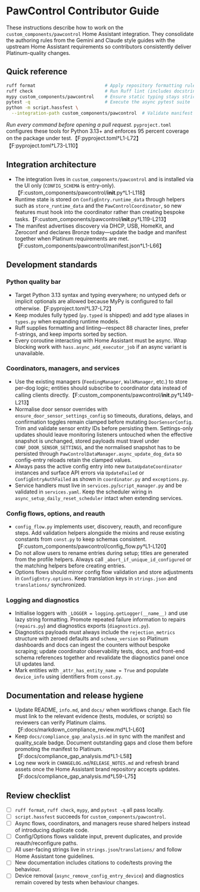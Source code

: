 # PawControl Contributor Guide

These instructions describe how to work on the `custom_components/pawcontrol`
Home Assistant integration. They consolidate the authoring rules from the
Gemini and Claude style guides with the upstream Home Assistant requirements so
contributors consistently deliver Platinum-quality changes.

## Quick reference

```bash
ruff format                          # Apply repository formatting rules
ruff check                           # Run Ruff lint (includes docstring gates)
mypy custom_components/pawcontrol    # Ensure static typing stays strict
pytest -q                            # Execute the async pytest suite
python -m script.hassfest \
  --integration-path custom_components/pawcontrol  # Validate manifest & strings
```

*Run every command before opening a pull request.* `pyproject.toml` configures
these tools for Python 3.13+ and enforces 95 percent coverage on the package
under test.【F:pyproject.toml†L1-L72】【F:pyproject.toml†L73-L110】

## Integration architecture

- The integration lives in `custom_components/pawcontrol` and is installed via
the UI only (`CONFIG_SCHEMA` is entry-only).【F:custom_components/pawcontrol/__init__.py†L1-L118】
- Runtime state is stored on `ConfigEntry.runtime_data` through helpers such as
`store_runtime_data` and the `PawControlCoordinator`, so new features must hook
into the coordinator rather than creating bespoke tasks.【F:custom_components/pawcontrol/__init__.py†L119-L213】
- The manifest advertises discovery via DHCP, USB, HomeKit, and Zeroconf and
declares Bronze today—update the badge and manifest together when Platinum
requirements are met.【F:custom_components/pawcontrol/manifest.json†L1-L66】

## Development standards

### Python quality bar

- Target Python 3.13 syntax and typing everywhere; no untyped defs or implicit
optionals are allowed because MyPy is configured to fail otherwise.【F:pyproject.toml†L37-L72】
- Keep modules fully typed (`py.typed` is shipped) and add type aliases in
`types.py` when expanding runtime models.
- Ruff supplies formatting and linting—respect 88 character lines, prefer
f-strings, and keep imports sorted by section.
- Every coroutine interacting with Home Assistant must be async. Wrap blocking
work with `hass.async_add_executor_job` if an async variant is unavailable.

### Coordinators, managers, and services

- Use the existing managers (`FeedingManager`, `WalkManager`, etc.) to store
  per-dog logic; entities should subscribe to coordinator data instead of calling
  clients directly.【F:custom_components/pawcontrol/__init__.py†L149-L213】
- Normalise door sensor overrides with `ensure_door_sensor_settings_config` so
  timeouts, durations, delays, and confirmation toggles remain clamped before
  mutating `DoorSensorConfig`. Trim and validate sensor entity IDs before
  persisting them. Settings-only updates should leave monitoring listeners
  untouched when the effective snapshot is unchanged, stored payloads must travel
  under `CONF_DOOR_SENSOR_SETTINGS`, and the normalised snapshot has to be
  persisted through `PawControlDataManager.async_update_dog_data` so config-entry
  reloads retain the clamped values.
- Always pass the active config entry into new `DataUpdateCoordinator` instances
  and surface API errors via `UpdateFailed` or `ConfigEntryAuthFailed` as shown in
  `coordinator.py` and `exceptions.py`.
- Service handlers must live in `services.py`/`script_manager.py` and be
validated in `services.yaml`. Keep the scheduler wiring in
`async_setup_daily_reset_scheduler` intact when extending services.

### Config flows, options, and reauth

- `config_flow.py` implements user, discovery, reauth, and reconfigure steps.
Add validation helpers alongside the mixins and reuse existing constants from
`const.py` to keep schemas consistent.【F:custom_components/pawcontrol/config_flow.py†L1-L120】
- Do not allow users to rename entries during setup; titles are generated from
the profile helpers. Always call `_abort_if_unique_id_configured` or the
matching helpers before creating entries.
- Options flows should mirror config flow validation and store adjustments in
`ConfigEntry.options`. Keep translation keys in `strings.json` and
`translations/` synchronized.

### Logging and diagnostics

- Initialise loggers with `_LOGGER = logging.getLogger(__name__)` and use lazy
string formatting. Promote repeated failure information to repairs
(`repairs.py`) and diagnostics exports (`diagnostics.py`).
- Diagnostics payloads must always include the `rejection_metrics` structure with
  zeroed defaults and `schema_version` so Platinum dashboards and docs can ingest
  the counters without bespoke scraping; update coordinator observability tests,
  docs, and front-end schema references together and revalidate the diagnostics
  panel once UI updates land.
- Mark entities with `_attr_has_entity_name = True` and populate `device_info`
using identifiers from `const.py`.

## Documentation and release hygiene

- Update README, `info.md`, and `docs/` when workflows change. Each file must
link to the relevant evidence (tests, modules, or scripts) so reviewers can
verify Platinum claims.【F:docs/markdown_compliance_review.md†L1-L60】
- Keep `docs/compliance_gap_analysis.md` in sync with the manifest and
quality_scale badge. Document outstanding gaps and close them before promoting
the manifest to Platinum.【F:docs/compliance_gap_analysis.md†L1-L58】
- Log new work in `CHANGELOG.md`/`RELEASE_NOTES.md` and refresh brand assets
once the Home Assistant brand repository accepts updates.【F:docs/compliance_gap_analysis.md†L59-L75】

## Review checklist

- [ ] `ruff format`, `ruff check`, `mypy`, and `pytest -q` all pass locally.
- [ ] `script.hassfest` succeeds for `custom_components/pawcontrol`.
- [ ] Async flows, coordinators, and managers reuse shared helpers instead of
introducing duplicate code.
- [ ] Config/Options flows validate input, prevent duplicates, and provide
reauth/reconfigure paths.
- [ ] All user-facing strings live in `strings.json`/`translations/` and follow
Home Assistant tone guidelines.
- [ ] New documentation includes citations to code/tests proving the behaviour.
- [ ] Device removal (`async_remove_config_entry_device`) and diagnostics remain
covered by tests when behaviour changes.
